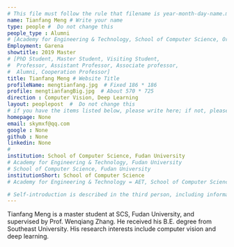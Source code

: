 ```yaml
---
# This file must follow the rule that filename is year-month-day-name.md .
name: Tianfang Meng # Write your name
type: people #  Do not change this
people_type : Alumni
# [Academy for Engineering & Technology, School of Computer Science, Organizer]
Employment: Garena
showtitle: 2019 Master
# [PhD Student, Master Student, Visiting Student,
#  Professor, Assistant Professor, Associate professor,
#  Alumni, Cooperation Professor]
title: Tianfang Meng # Website Title
profileName: mengtianfang.jpg  # Fixed 186 * 186
profile: mengtianfangBig.jpg  # About 570 * 725
direction : Computer Vision, Deep Learning
layout: peoplepost  #  Do not change this
# if you have the items listed below, please write here; if not, please write None.
homepage: None
email: skymxf@qq.com
google : None
github : None
linkedin: None
# 
institution: School of Computer Science, Fudan University
# Academy for Engineering & Technology, Fudan University
# School of Computer Science, Fudan University
institutionShort: School of Computer Science
# Academy for Engineering & Technology = AET, School of Computer Science = SCS

# Self-introduction is described in the third person, including information such as educational experience
---
```


Tianfang Meng is a master student at SCS, Fudan University, and supervised by Prof. Wenqiang Zhang. He received his B.E. degree from Southeast University. His research interests include computer vision and deep learning.